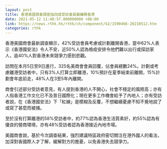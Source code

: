 ```yaml
---
layout: post
title: 香港美國商會調查指四成受訪會員擬離開香港
date: 2021-05-12 11:40:57.000000000 +08:00
link: https://news.rthk.hk/rthk/ch/component/k2/1590466-20210512.htm
categories: rthk
---
```


香港美國商會最新調查顯示，42%受訪會員考慮或計劃離開香港，當中62%人表示《香港國安法》令人不安，近50%人認為檢疫安排令他們難以出行或探訪家人，逾40%人對香港未來競爭力感到悲觀。

訪問在本月5日至9日進行，325名美商會會員回覆，佔會員總數24%。計劃或考慮離港受訪者中，只有3%人打算立即離港，10%預計在夏季結束前離開，15%計劃會年底前走，48%人在3至5年內離開。

商會引述部分受訪者意見，有人提到香港的人不開心，社會不穩定的風險高；亦有人指香港工作文化已不及昔日國際化；現在更多工作機會給予了內地人；亦有受訪者說，在《香港國安法》下「紅線」是模糊及反覆，不想繼續憂慮不知不覺地說了或寫了甚麼而被捕。

至於沒有打算離港的58%受訪者中，約77%認為香港生活質素好，約55%認為有優良的營商環境，亦有48%受訪者認為香港接近內地市場。

美國商會說，基於今次調查結果，強烈建議特區政府密切關注在港外國人的看法，加深對香國際人才了解，緩解對方的擔憂，以免香港失去競爭力。
